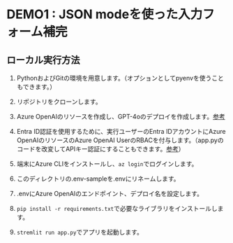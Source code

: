 # DEMO1 : JSON modeを使った入力フォーム補完

## ローカル実行方法
1. PythonおよびGitの環境を用意します。（オプションとしてpyenvを使うこともできます。）

1. リポジトリをクローンします。
1. Azure OpenAIのリソースを作成し、GPT-4oのデプロイを作成します。[参考](https://learn.microsoft.com/ja-jp/azure/ai-services/openai/how-to/create-resource?pivots=web-portal)
1. Entra ID認証を使用するために、実行ユーザーのEntra IDアカウントにAzure OpenAIのリソースのAzure OpenAI UserのRBACを付与します。（app.pyのコードを改変してAPIキー認証にすることもできます。[参考](https://learn.microsoft.com/ja-jp/azure/ai-services/openai/how-to/chatgpt?tabs=python-new#work-with-chat-completion-models)）
1. 端末にAzure CLIをインストールし、`az login`でログインします。
1. このディレクトリの.env-sampleを.envにリネームします。
1. .envにAzure OpenAIのエンドポイント、デプロイ名を設定します。
1. `pip install -r requirements.txt`で必要なライブラリをインストールします。
1. `stremlit run app.py`でアプリを起動します。
